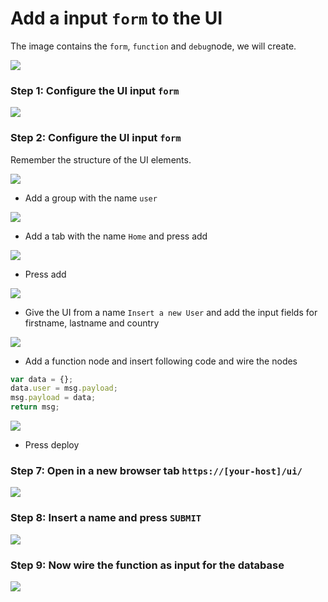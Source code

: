 # Add a input `form` to the UI

The image contains the `form`, `function` and `debug`node, we will create.

![](../images/search-data-01-g.png)

### Step 1: Configure the UI input `form`

![](../images/add-input-form-00.png)

### Step 2: Configure the UI input `form`

Remember the structure of the UI elements.

![](../images/setup-ui-00-a.png)

* Add a group with the name `user`

![](../images/add-input-form-01.png)

* Add a tab with the name `Home` and press add

![](../images/add-input-form-02.png)

* Press add

![](../images/add-input-form-03.png)

* Give the UI from a name `Insert a new User` and add the input fields for firstname, lastname and country

![](../images/add-input-form-04.png)

* Add a function node and insert following code and wire the nodes

```javascript
var data = {};
data.user = msg.payload;
msg.payload = data;
return msg;
```

![](../images/add-input-form-07.png)

* Press deploy

### Step 7: Open in a new browser tab `https://[your-host]/ui/`

![](../images/add-input-form-05.png)

### Step 8: Insert a name and press `SUBMIT`

![](../images/add-input-form-08.png)

### Step 9: Now wire the function as input for the database

![](../images/add-input-form-09.png)


